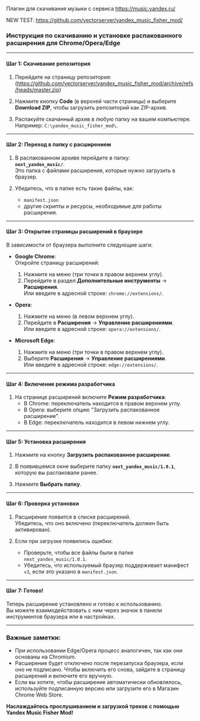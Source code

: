 Плагин для скачивания музыки с сервиса https://music.yandex.ru/

NEW TEST: https://github.com/vectorserver/yandex_music_fisher_mod/


### Инструкция по скачиванию и установке распакованного расширения для Chrome/Opera/Edge

---

#### Шаг 1: Скачивание репозитория

1. Перейдите на страницу репозитория:
  (https://github.com/vectorserver/yandex_music_fisher_mod/archive/refs/heads/master.zip)

2. Нажмите кнопку **Code** (в верхней части страницы) и выберите **Download ZIP**, чтобы загрузить репозиторий как ZIP-архив.

3. Распакуйте скачанный архив в любую папку на вашем компьютере.  
   Например: `C:\yandex_music_fisher_mod\`.

---

#### Шаг 2: Переход в папку с расширением

1. В распакованном архиве перейдите в папку:  
   **`next_yandex_music/`**.  
   Это папка с файлами расширения, которые нужно загрузить в браузер.

2. Убедитесь, что в папке есть такие файлы, как:
   - `manifest.json`
   - другие скрипты и ресурсы, необходимые для работы расширения.

---

#### Шаг 3: Открытие страницы расширений в браузере

В зависимости от браузера выполните следующие шаги:

- **Google Chrome**:  
  Откройте страницу расширений:  
  1. Нажмите на меню (три точки в правом верхнем углу).  
  2. Перейдите в раздел **Дополнительные инструменты** → **Расширения**.  
     Или введите в адресной строке: `chrome://extensions/`.

- **Opera**:  
  1. Нажмите на меню (в левом верхнем углу).  
  2. Перейдите в **Расширения** → **Управление расширениями**.  
     Или введите в адресной строке: `opera://extensions/`.

- **Microsoft Edge**:  
  1. Нажмите на меню (три точки в правом верхнем углу).  
  2. Выберите **Расширения** → **Управление расширениями**.  
     Или введите в адресной строке: `edge://extensions/`.

---

#### Шаг 4: Включение режима разработчика

1. На странице расширений включите **Режим разработчика**:
   - В Chrome: переключатель находится в правом верхнем углу.
   - В Opera: выберите опцию "Загрузить распакованное расширение".
   - В Edge: переключатель находится в левом нижнем углу.

---

#### Шаг 5: Установка расширения

1. Нажмите на кнопку **Загрузить распакованное расширение**.  
2. В появившемся окне выберите папку **`next_yandex_music/1.0.1`**, которую вы распаковали ранее.  

3. Нажмите **Выбрать папку**.

---

#### Шаг 6: Проверка установки

1. Расширение появится в списке расширений.  
   Убедитесь, что оно включено (переключатель должен быть активирован).  

2. Если при загрузке появились ошибки:
   - Проверьте, чтобы все файлы были в папке `next_yandex_music/1.0.1`.
   - Убедитесь, что используемый браузер поддерживает манифест `v3`, если это указано в `manifest.json`.

---

#### Шаг 7: Готово!

Теперь расширение установлено и готово к использованию.  
Вы можете взаимодействовать с ним через значок в панели инструментов браузера или в настройках.

---

### Важные заметки:

- При использовании Edge/Opera процесс аналогичен, так как они основаны на Chromium.  
- Расширение будет отключено после перезапуска браузера, если оно не подписано. Чтобы включить его снова, зайдите в страницу расширений и включите его вручную.  
- Если вы хотите, чтобы расширение автоматически обновлялось, используйте подписанную версию или загрузите его в Магазин Chrome Web Store.  

**Наслаждайтесь прослушиванием и загрузкой треков с помощью Yandex Music Fisher Mod!**


